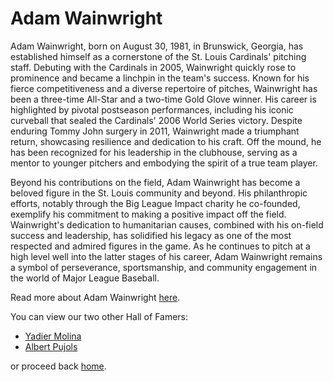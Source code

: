 # Adam Wainwright

Adam Wainwright, born on August 30, 1981, in Brunswick, Georgia, has established himself as a cornerstone of the St. Louis Cardinals' pitching staff. Debuting with the Cardinals in 2005, Wainwright quickly rose to prominence and became a linchpin in the team's success. Known for his fierce competitiveness and a diverse repertoire of pitches, Wainwright has been a three-time All-Star and a two-time Gold Glove winner. His career is highlighted by pivotal postseason performances, including his iconic curveball that sealed the Cardinals' 2006 World Series victory. Despite enduring Tommy John surgery in 2011, Wainwright made a triumphant return, showcasing resilience and dedication to his craft. Off the mound, he has been recognized for his leadership in the clubhouse, serving as a mentor to younger pitchers and embodying the spirit of a true team player.

Beyond his contributions on the field, Adam Wainwright has become a beloved figure in the St. Louis community and beyond. His philanthropic efforts, notably through the Big League Impact charity he co-founded, exemplify his commitment to making a positive impact off the field. Wainwright's dedication to humanitarian causes, combined with his on-field success and leadership, has solidified his legacy as one of the most respected and admired figures in the game. As he continues to pitch at a high level well into the latter stages of his career, Adam Wainwright remains a symbol of perseverance, sportsmanship, and community engagement in the world of Major League Baseball.

Read more about Adam Wainwright [here](https://en.wikipedia.org/wiki/Adam_Wainwright).

You can view our two other Hall of Famers:
- [Yadier Molina](https://github.com/wardenevanMU/IT1600MarkdownPages/blob/Master/YadierMolina.md)
- [Albert Pujols](https://github.com/wardenevanMU/IT1600MarkdownPages/blob/Master/AlbertPujols.md)

or proceed back [home](https://github.com/wardenevanMU/IT1600MarkdownPages/blob/Master/README.md).
